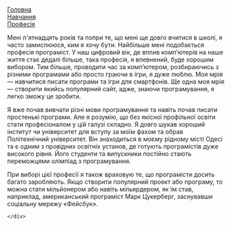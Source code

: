 <!DOCTYPE html>
<html lang="en">
<head>
	<meta charset="UTF-8">
	<meta name="viewport" content="width=device-width, initial-scale=1.0">
	<title>Моя майбутня професія</title>
	<link rel="stylesheet" href="css/site.css">
</head>
<body>
	<div class="header">
		<a href="home.html">
			<div class="block">
				Головна
			</div>
		</a>
		<a href="Studi.html">
			<div class="block">
			Навчання
		</div>
		</a>
		<a href="profecia.html">
		<div class="block">
			Професія
		</div>
		</a>
	</div>
	<div class="content">
		<div class="pynkt">
			<p>
			Мені п'ятнадцять років та попри те, що мені ще довго вчитися в школі, я часто замислююся, ким я хочу бути. Найбільше мені подобається професія програміст. У наш цифровий вік, де вплив комп’ютерів на наше життя стає дедалі більше, така професія, я впевнений, буде хорошим вибором. Тим більше, проводити час за комп’ютером, розбираючись з різними програмами або просто граючи в ігри, я дуже люблю. Моя мрія — навчитися писати програми та ігри для смартфонів. Ще одна моя мрія — створити якийсь популярний сайт, адже, знаючи програмування, я легко зможу це зробити. 
		</p>
		<p>
			Я вже почав вивчати різні мови програмування та навіть почав писати простенькі програми. Але я розумію, що без якісної профільної освіти стати професіоналом у цій галузі складно. Я довго шукав хороший інститут чи університет для вступу за моїм фахом та обрав Політехнічний університет. Він знаходиться в моєму рідному місті Одесі та є одним з провідних освітніх установ, де готують програмістів дуже високого рівня. Його студенти та випускники постійно стають переможцями олімпіад з програмування.
		</p>
		<p>
			При виборі цієї професії я також враховую те, що програмісти досить багато заробляють. Якщо створити популярний проект або програму, то можна стати мільйонером або навіть мільярдером, як їм став, наприклад, американський програміст Марк Цукерберг, заснувавши соціальну мережу «Фейсбук».
		</p>
		</div>
		
	</div>
</body>
</html>
